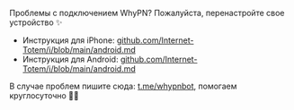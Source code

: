 Проблемы с подключением WhyPN? Пожалуйста, перенастройте свое устройство ✨
- Инструкция для iPhone: [github.com/Internet-Totem/i/blob/main/android.md](https://github.com/Internet-Totem/i/blob/main/android.md)
- Инструкция для Android: [github.com/Internet-Totem/i/blob/main/android.md](https://github.com/Internet-Totem/i/blob/main/android.md)

В случае проблем пишите сюда: [t.me/whypnbot](https://t.me/whypnbot), помогаем круглосуточно 👨‍💻
